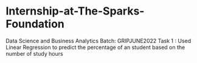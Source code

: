 # Internship-at-The-Sparks-Foundation
Data Science and Business Analytics Batch: GRIPJUNE2022
Task 1 : Used Linear Regression to predict the percentage of an student based on the number of study hours

